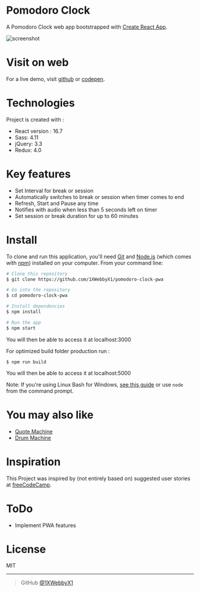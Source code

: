 # Pomodoro Clock
A Pomodoro Clock web app bootstrapped with [Create React App](https://github.com/facebook/create-react-app).

![screenshot](https://i.ibb.co/4gXBYjS/Screen-Shot-2019-01-03-at-15-13-43.png)

# Visit on web
For a live demo, visit [github](https://1xwebbyx1.github.io/pomodoro-clock-pwa/) or [codepen](https://codepen.io/1xwebbyx1/full/ReXgaR).

# Technologies
Project is created with :
- React version : 16.7
- Sass: 4.11
- jQuery: 3.3
- Redux: 4.0

# Key features
- Set Interval for break or session
- Automatically switches to break or session when timer comes to end
- Refresh, Start and Pause any time
- Notifies with audio when less than 5 seconds left on timer
- Set session or break duration for up to 60 minutes

# Install

To clone and run this application, you'll need [Git](https://git-scm.com) and [Node.js](https://nodejs.org/en/download/) (which comes with [npm](http://npmjs.com)) installed on your computer. From your command line:

```bash
# Clone this repository
$ git clone https://github.com/1XWebbyX1/pomodoro-clock-pwa

# Go into the repository
$ cd pomodoro-clock-pwa

# Install dependencies
$ npm install

# Run the app
$ npm start
```
You will then be able to access it at localhost:3000


For optimized build folder production run :
```
$ npm run build
```
You will then be able to access it at localhost:5000

Note: If you're using Linux Bash for Windows, [see this guide](https://www.howtogeek.com/261575/how-to-run-graphical-linux-desktop-applications-from-windows-10s-bash-shell/) or use `node` from the command prompt.

# You may also like
- [Quote Machine](https://github.com/1XWebbyX1/quote-machine-pwa)
- [Drum Machine](https://github.com/1XWebbyX1/electric-drums-pwa)



# Inspiration

This Project was inspired by (not entirely based on)  suggested  user stories  at [freeCodeCamp](https://learn.freecodecamp.org/front-end-libraries/front-end-libraries-projects/build-a-pomodoro-clock).

# ToDo

- Implement PWA features

# License

MIT

---


> GitHub [@1XWebbyX1](https://github.com/1XWebbyX1)
